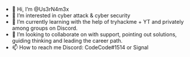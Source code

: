 - 👋 Hi, I’m @Us3rN4m3x
- 👀 I’m interested in cyber attack & cyber security 
- 🌱 I’m currently learning with the help of tryhackme + YT and privately among groups on Discord.
- 💞️ I’m looking to collaborate on with support, pointing out solutions, guiding thinking and leading the career path.
- 📫 How to reach me Discord: CodeCode#1514 or Signal

<!---
Us3rN4m3x/Us3rN4m3x is a ✨ special ✨ repository because its `README.md` (this file) appears on your GitHub profile.
You can click the Preview link to take a look at your changes.
--->
